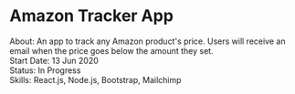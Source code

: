 # Amazon Tracker App

About: An app to track any Amazon product's price. Users will receive an email when the price goes below the amount they set.<br>
Start Date: 13 Jun 2020 <br>
Status: In Progress <br>
Skills: React.js, Node.js, Bootstrap, Mailchimp
